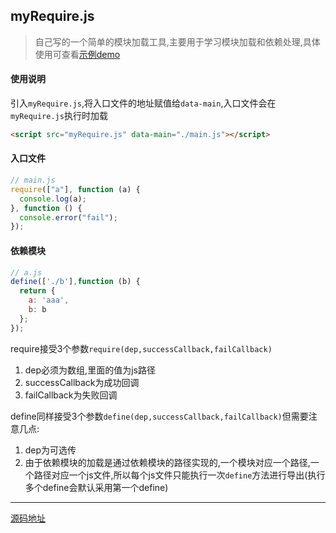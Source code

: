 ## myRequire.js
> 自己写的一个简单的模块加载工具,主要用于学习模块加载和依赖处理,具体使用可查看[示例demo](https://github.com/julyL/myRequire.js/tree/master/demo)

#### 使用说明

引入`myRequire.js`,将入口文件的地址赋值给`data-main`,入口文件会在`myRequire.js`执行时加载

```html
<script src="myRequire.js" data-main="./main.js"></script>
```

#### 入口文件
```js
// main.js
require(["a"], function (a) {
  console.log(a);
}, function () {
  console.error("fail");
});
```
#### 依赖模块
```js
// a.js
define(['./b'],function (b) {
  return {
    a: 'aaa',
    b: b
  };
});
```
require接受3个参数`require(dep,successCallback,failCallback)`

1. dep必须为数组,里面的值为js路径
2. successCallback为成功回调
3. failCallback为失败回调

define同样接受3个参数`define(dep,successCallback,failCallback)`但需要注意几点:

1. dep为可选传
2. 由于依赖模块的加载是通过依赖模块的路径实现的,一个模块对应一个路径,一个路径对应一个js文件,所以每个js文件只能执行一次`define`方法进行导出(执行多个define会默认采用第一个define)
---
[源码地址](https://github.com/julyL/myRequire.js/blob/master/myRequire.js)




